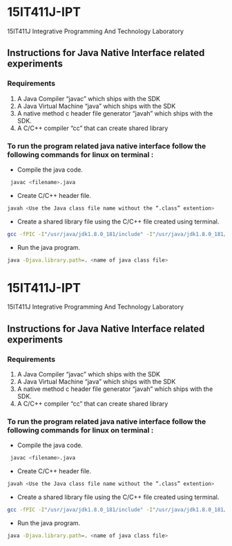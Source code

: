 # 15IT411J-IPT
15IT411J Integrative Programming And Technology Laboratory 

## Instructions for Java Native Interface related experiments

### Requirements

1. A Java Compiler “javac” which ships with the SDK
2. A Java Virtual Machine “java” which ships with the SDK
3. A native method c header file generator “javah” which ships with the SDK.
4. A C/C++ compiler “cc” that can create shared library

### To run the program related java native interface follow the following commands for linux on terminal :

- Compile the java code.

```bash
 javac <filename>.java
```
- Create C/C++ header file.

```bash
javah <Use the Java class file name without the “.class” extention>
```
- Create a shared library file using the C/C++ file created using terminal.

```bash
gcc -fPIC -I"/usr/java/jdk1.8.0_181/include" -I"/usr/java/jdk1.8.0_181/include/linux" --shared -o <the shared library file name you need/want to create>.so <C file name>.c
```
- Run the java program.

```bash
java -Djava.library.path=. <name of java class file>
```
[REFERENCE]: https://www3.ntu.edu.sg/home/ehchua/programming/java/JavaNativeInterface.html	"REFERENCE FOR JNI"

# 15IT411J-IPT
15IT411J Integrative Programming And Technology Laboratory 

## Instructions for Java Native Interface related experiments

### Requirements

1. A Java Compiler “javac” which ships with the SDK
2. A Java Virtual Machine “java” which ships with the SDK
3. A native method c header file generator “javah” which ships with the SDK.
4. A C/C++ compiler “cc” that can create shared library

### To run the program related java native interface follow the following commands for linux on terminal :

- Compile the java code.

```bash
 javac <filename>.java
```
- Create C/C++ header file.

```bash
javah <Use the Java class file name without the “.class” extention>
```
- Create a shared library file using the C/C++ file created using terminal.

```bash
gcc -fPIC -I"/usr/java/jdk1.8.0_181/include" -I"/usr/java/jdk1.8.0_181/include/linux" --shared -o <the shared library file name you need/want to create>.so <C file name>.c
```
- Run the java program.

```bash
java -Djava.library.path=. <name of java class file>
```
[REFERENCE]: https://www3.ntu.edu.sg/home/ehchua/programming/java/JavaNativeInterface.html	"REFERENCE FOR JNI"

